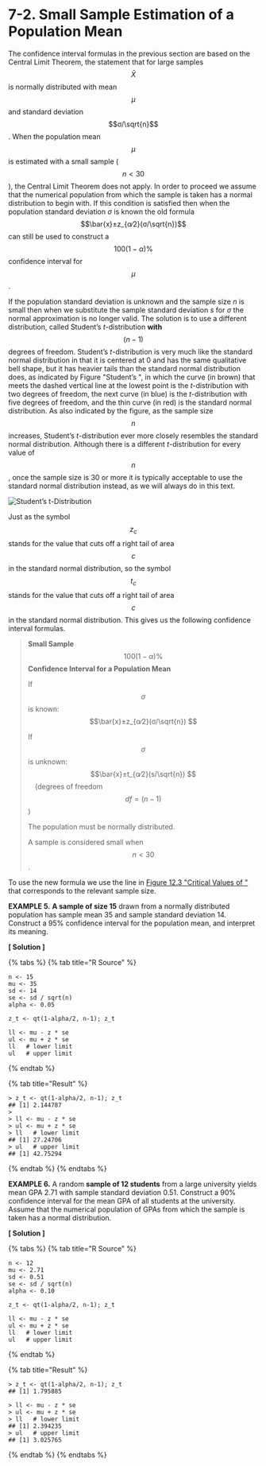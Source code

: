 # 7-2. Small Sample Estimation of a Population Mean

The confidence interval formulas in the previous section are based on the Central Limit Theorem, the statement that for large samples $$\bar{X}$$ is normally distributed with mean $$μ$$ and standard deviation $$σ/\sqrt{n}$$ . When the population mean $$μ$$ is estimated with a small sample \( $$n < 30$$ \), the Central Limit Theorem does not apply. In order to proceed we assume that the numerical population from which the sample is taken has a normal distribution to begin with. If this condition is satisfied then when the population standard deviation _σ_ is known the old formula $$\bar{x}±z_{α∕2}(σ/\sqrt{n})$$ can still be used to construct a $$100(1−α)\%$$ confidence interval for $$μ$$ .

If the population standard deviation is unknown and the sample size _n_ is small then when we substitute the sample standard deviation _s_ for _σ_ the normal approximation is no longer valid. The solution is to use a different distribution, called Student’s _t_-distribution **with** $$(n−1)$$ degrees of freedom. Student’s _t_-distribution is very much like the standard normal distribution in that it is centered at 0 and has the same qualitative bell shape, but it has heavier tails than the standard normal distribution does, as indicated by Figure  "Student’s ", in which the curve \(in brown\) that meets the dashed vertical line at the lowest point is the _t_-distribution with two degrees of freedom, the next curve \(in blue\) is the _t_-distribution with five degrees of freedom, and the thin curve \(in red\) is the standard normal distribution. As also indicated by the figure, as the sample size $$n$$ increases, Student’s _t_-distribution ever more closely resembles the standard normal distribution. Although there is a different _t_-distribution for every value of $$n$$ , once the sample size is 30 or more it is typically acceptable to use the standard normal distribution instead, as we will always do in this text.

![Student&#x2019;s t-Distribution](https://saylordotorg.github.io/text_introductory-statistics/section_11/3435a692ad23c4d5cf2b42e6aa8f5191.jpg)

Just as the symbol $$z_c$$ stands for the value that cuts off a right tail of area $$c$$ in the standard normal distribution, so the symbol $$t_c$$ stands for the value that cuts off a right tail of area $$c$$ in the standard normal distribution. This gives us the following confidence interval formulas.

> **Small Sample** $$100(1−α)\%$$ **Confidence Interval for a Population Mean** 
>
> If $$σ$$ is known: $$\bar{x}±z_{α∕2}(σ/\sqrt{n}) $$ 
>
> If $$σ$$ is unknown: $$\bar{x}±t_{α∕2}(s/\sqrt{n}) $$  \(degrees of freedom $$df=(n−1)$$ \)
>
> The population must be normally distributed.
>
> A sample is considered small when $$n < 30$$ .

To use the new formula we use the line in [Figure 12.3 "Critical Values of "](https://saylordotorg.github.io/text_introductory-statistics/s16-appendix.html) that corresponds to the relevant sample size.

**EXAMPLE 5.** **A sample of size 15** drawn from a normally distributed population has sample mean 35 and sample standard deviation 14. Construct a 95% confidence interval for the population mean, and interpret its meaning.

**\[ Solution \]**

{% tabs %}
{% tab title="R Source" %}
```text
n <- 15
mu <- 35
sd <- 14
se <- sd / sqrt(n)
alpha <- 0.05

z_t <- qt(1-alpha/2, n-1); z_t

ll <- mu - z * se
ul <- mu + z * se
ll   # lower limit
ul   # upper limit
```
{% endtab %}

{% tab title="Result" %}
```text
> z_t <- qt(1-alpha/2, n-1); z_t
## [1] 2.144787
> 
> ll <- mu - z * se
> ul <- mu + z * se
> ll   # lower limit
## [1] 27.24706
> ul   # upper limit
## [1] 42.75294
```
{% endtab %}
{% endtabs %}



**EXAMPLE 6.** A random **sample of 12 students** from a large university yields mean GPA 2.71 with sample standard deviation 0.51. Construct a 90% confidence interval for the mean GPA of all students at the university. Assume that the numerical population of GPAs from which the sample is taken has a normal distribution.

**\[ Solution \]**

{% tabs %}
{% tab title="R Source" %}
```text
n <- 12
mu <- 2.71
sd <- 0.51
se <- sd / sqrt(n)
alpha <- 0.10

z_t <- qt(1-alpha/2, n-1); z_t

ll <- mu - z * se
ul <- mu + z * se
ll   # lower limit
ul   # upper limit
```
{% endtab %}

{% tab title="Result" %}
```text
> z_t <- qt(1-alpha/2, n-1); z_t
## [1] 1.795885

> ll <- mu - z * se
> ul <- mu + z * se
> ll   # lower limit
## [1] 2.394235
> ul   # upper limit
## [1] 3.025765
```
{% endtab %}
{% endtabs %}







